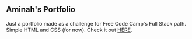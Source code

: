 ## Aminah's Portfolio

Just a portfolio made as a challenge for Free Code Camp's Full Stack path. Simple HTML and CSS (for now). Check it out [HERE](http://sulky-dolls.surge.sh).

